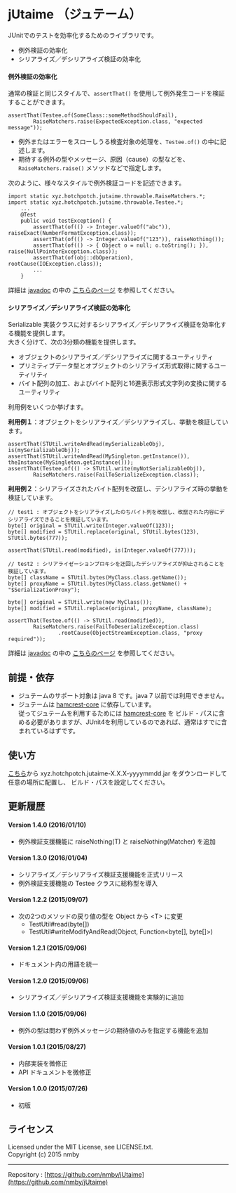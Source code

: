 # jUtaime （ジュテーム）
JUnitでのテストを効率化するためのライブラリです。  
* 例外検証の効率化  
* シリアライズ／デシリアライズ検証の効率化  
  
  
#### 例外検証の効率化

通常の検証と同じスタイルで、`assertThat()` を使用して例外発生コードを検証することができます。  

    assertThat(Testee.of(SomeClass::someMethodShouldFail),
            RaiseMatchers.raise(ExpectedException.class, "expected message"));

* 例外またはエラーをスローしうる検査対象の処理を、`Testee.of()` の中に記述します。
* 期待する例外の型やメッセージ、原因（cause）の型などを、`RaiseMatchers.raise()` メソッドなどで指定します。

次のように、様々なスタイルで例外検証コードを記述できます。  

    import static xyz.hotchpotch.jutaime.throwable.RaiseMatchers.*;
    import static xyz.hotchpotch.jutaime.throwable.Testee.*;
        ...
        @Test
        public void testException() {
            assertThat(of(() -> Integer.valueOf("abc")), raiseExact(NumberFormatException.class));
            assertThat(of(() -> Integer.valueOf("123")), raiseNothing());
            assertThat(of(() -> { Object o = null; o.toString(); }), raise(NullPointerException.class));
            assertThat(of(obj::dbOperation), rootCause(IOException.class));
            ...
        }

詳細は [javadoc](http://jutaime.hotchpotch.xyz/docs/api/index.html) の中の
[こちらのページ](http://jutaime.hotchpotch.xyz/docs/api/index.html?xyz/hotchpotch/jutaime/throwable/package-summary.html)
を参照してください。  
  
#### シリアライズ／デシリアライズ検証の効率化

Serializable 実装クラスに対するシリアライズ／デシリアライズ検証を効率化する機能を提供します。  
大きく分けて、次の3分類の機能を提供します。  
* オブジェクトのシリアライズ／デシリアライズに関するユーティリティ  
* プリミティブデータ型とオブジェクトのシリアライズ形式取得に関するユーティリティ  
* バイト配列の加工、およびバイト配列と16進表示形式文字列の変換に関するユーティリティ  

利用例をいくつか挙げます。
  
**利用例１**：オブジェクトをシリアライズ／デシリアライズし、挙動を検証しています。

    assertThat(STUtil.writeAndRead(mySerializableObj), is(mySerializableObj));
    assertThat(STUtil.writeAndRead(MySingleton.getInstance()), theInstance(MySingleton.getInstance()));
    assertThat(Testee.of(() -> STUtil.write(myNotSerializableObj)),
            RaiseMatchers.raise(FailToSerializeException.class));

**利用例２**：シリアライズされたバイト配列を改竄し、デシリアライズ時の挙動を検証しています。

    // test1 : オブジェクトをシリアライズしたのちバイト列を改竄し、改竄された内容にデシリアライズできることを検証しています。
    byte[] original = STUtil.write(Integer.valueOf(123));
    byte[] modified = STUtil.replace(original, STUtil.bytes(123), STUtil.bytes(777));
    
    assertThat(STUtil.read(modified), is(Integer.valueOf(777)));

    // test2 : シリアライゼーションプロキシを迂回したデシリアライズが抑止されることを検証しています。
    byte[] className = STUtil.bytes(MyClass.class.getName());
    byte[] proxyName = STUtil.bytes(MyClass.class.getName() + "$SerializationProxy");
    
    byte[] original = STUtil.write(new MyClass());
    byte[] modified = STUtil.replace(original, proxyName, className);
    
    assertThat(Testee.of(() -> STUtil.read(modified)),
            RaiseMatchers.raise(FailToDeserializeException.class)
                    .rootCause(ObjectStreamException.class, "proxy required"));

詳細は [javadoc](http://jutaime.hotchpotch.xyz/docs/api/index.html) の中の
[こちらのページ](http://jutaime.hotchpotch.xyz/docs/api/index.html?xyz/hotchpotch/jutaime/serializable/package-summary.html)
を参照してください。  

## 前提・依存
* ジュテームのサポート対象は java 8 です。java 7 以前では利用できません。
* ジュテームは [hamcrest-core](http://search.maven.org/#search%7Cga%7C1%7Cg%3Aorg.hamcrest) に依存しています。  
従ってジュテームを利用するためには [hamcrest-core](http://search.maven.org/#search%7Cga%7C1%7Cg%3Aorg.hamcrest) を
ビルド・パスに含める必要がありますが、JUnit4を利用しているのであれば、通常はすでに含まれているはずです。  

## 使い方
[こちら](https://github.com/nmby/jUtaime/releases)から xyz.hotchpotch.jutaime-X.X.X-yyyymmdd.jar をダウンロードして任意の場所に配置し、
ビルド・パスを設定してください。  

## 更新履歴
#### Version 1.4.0 (2016/01/10)
* 例外検証支援機能に raiseNothing(T) と raiseNothing(Matcher) を追加

#### Version 1.3.0 (2016/01/04)
* シリアライズ／デシリアライズ検証支援機能を正式リリース
* 例外検証支援機能の Testee クラスに総称型を導入

#### Version 1.2.2 (2015/09/07)
* 次の2つのメソッドの戻り値の型を Object から &lt;T&gt; に変更
  - TestUtil#read(byte[])
  - TestUtil#writeModifyAndRead(Object, Function&lt;byte[], byte[]&gt;)

#### Version 1.2.1 (2015/09/06)
* ドキュメント内の用語を統一

#### Version 1.2.0 (2015/09/06)
* シリアライズ／デシリアライズ検証支援機能を実験的に追加

#### Version 1.1.0 (2015/09/06)
* 例外の型は問わず例外メッセージの期待値のみを指定する機能を追加

#### Version 1.0.1 (2015/08/27)
* 内部実装を微修正
* API ドキュメントを微修正

#### Version 1.0.0 (2015/07/26)
* 初版

## ライセンス
Licensed under the MIT License, see LICENSE.txt.  
Copyright (c) 2015 nmby  

---
Repository : [https://github.com/nmby/jUtaime](https://github.com/nmby/jUtaime)

